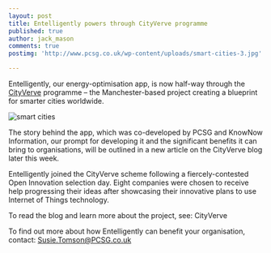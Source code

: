 ```yaml
---
layout: post
title: Entelligently powers through CityVerve programme
published: true
author: jack_mason
comments: true
postimg: 'http://www.pcsg.co.uk/wp-content/uploads/smart-cities-3.jpg'

---
```


<p>Entelligently, our energy-optimisation app, is now half-way through the  <a href="https://cityverve.org.uk/">CityVerve</a> programme – the Manchester-based project creating a blueprint for smarter cities worldwide.</p>
<p><img src="http://www.pcsg.co.uk/wp-content/uploads/smart-cities-3.jpg" alt="smart cities"></p>
<p>The story behind the app, which was co-developed by PCSG and KnowNow Information, our prompt for developing it and the significant benefits it can bring to organisations, will be outlined in a new article on the CityVerve blog later this week.</p>
<p>Entelligently joined the CityVerve scheme following a fiercely-contested Open Innovation selection day. Eight companies were chosen to receive help progressing their ideas after showcasing their innovative plans to use Internet of Things technology.</p>
<p>To read the blog and learn more about the project, see:  CityVerve</p>
<p>To find out more about how Entelligently can benefit your organisation, contact:  <a href="mailto:Susie.Tomson@PCSG.co.uk">Susie.Tomson@PCSG.co.uk</a></p>

